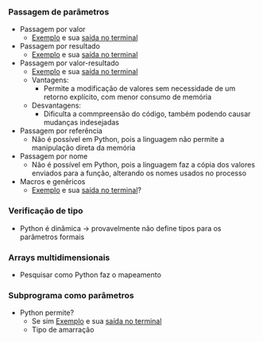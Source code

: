 ### Passagem de parâmetros
- Passagem por valor
  - [Exemplo](https://github.com/LeonardoCFilho/Diario_de_bordo_2-LPP-2024.1/blob/main/Codigos_e_Exemplos/01.Subprogramas/Slide_13/1.Passagem_Valor.py) e sua [saída no terminal](https://github.com/LeonardoCFilho/Diario_de_bordo_2-LPP-2024.1/blob/main/Codigos_e_Exemplos/01.Subprogramas/Slide_13/1.Passagem_Valor.png)
- Passagem por resultado
  - [Exemplo](https://github.com/LeonardoCFilho/Diario_de_bordo_2-LPP-2024.1/blob/main/Codigos_e_Exemplos/01.Subprogramas/Slide_13/2.Passagem_Resultado.py) e sua [saída no terminal](https://github.com/LeonardoCFilho/Diario_de_bordo_2-LPP-2024.1/blob/main/Codigos_e_Exemplos/01.Subprogramas/Slide_13/2.Passagem_Resultado.png)
- Passagem por valor-resultado
  - [Exemplo](https://github.com/LeonardoCFilho/Diario_de_bordo_2-LPP-2024.1/blob/main/Codigos_e_Exemplos/01.Subprogramas/Slide_13/3.Passagem_Valor-Resultado.py) e sua [saída no terminal](https://github.com/LeonardoCFilho/Diario_de_bordo_2-LPP-2024.1/blob/main/Codigos_e_Exemplos/01.Subprogramas/Slide_13/3.Passagem_Valor-Resultado.png)
  - Vantagens:
    - Permite a modificação de valores sem necessidade de um retorno explícito, com menor consumo de memória
  - Desvantagens:
    - Dificulta a commpreensão do código, também podendo causar mudanças indesejadas
- Passagem por referência
  - Não é possível em Python, pois a linguagem não permite a manipulação direta da memória
- Passagem por nome
  - Não é possível em Python, pois a linguagem faz a cópia dos valores enviados para a função, alterando os nomes usados no processo
- Macros e genêricos
  - [Exemplo]() e sua [saída no terminal]()?

### Verificação de tipo
- Python é dinâmica -> provavelmente não define tipos para os parâmetros formais

### Arrays multidimensionais
- Pesquisar como Python faz o mapeamento

### Subprograma como parâmetros
- Python permite?
  - Se sim [Exemplo]() e sua [saída no terminal]()
  - Tipo de amarração   
